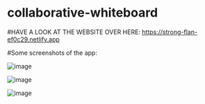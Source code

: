 ﻿# collaborative-whiteboard
#HAVE A LOOK AT THE WEBSITE OVER HERE: https://strong-flan-ef0c29.netlify.app


#Some screenshots of the app:  

![image](https://github.com/Jayendra-Welekar/collaborative-whiteboard/assets/114202520/bec2881d-661c-40a6-9619-a0205d0a5ee1)

![image](https://github.com/Jayendra-Welekar/collaborative-whiteboard/assets/114202520/36e73957-12b2-4ea9-bd2b-41c4bca82534)

![image](https://github.com/Jayendra-Welekar/collaborative-whiteboard/assets/114202520/ebd96743-5109-46dc-9480-7eabddebc4db)
